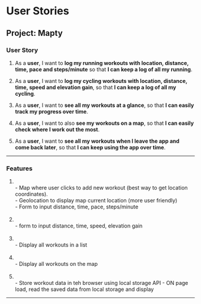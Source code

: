 # User Stories

## Project: Mapty

### User Story

1. As a **user**, I want to **log my running workouts with location, distance, time, pace and steps/minute** so that **I can keep a log of all my running**.

2. As a **user**, I want to **log my cycling workouts with location, distance, time, speed and elevation gain**, so that **I can keep a log of all my cycling**.

3. As a **user**, I want to **see all my workouts at a glance**, so that **I can easily track my progress over time**.

4. As a **user**, I want to also **see my workouts on a map**, so that **I can easily check where I work out the most**.

5. As a **user**, I want to **see all my workouts when I leave the app and come back later**, so that **I can keep using the app over time**.

---

### Features

1. <br>
   - Map where user clicks to add new workout (best way to get location coordinates).<br>
   - Geolocation to display map current location (more user friendly)<br>
   - Form to input distance, time, pace, steps/minute<br><br>

2. <br>
    - form to input distance, time, speed, elevation gain<br><br>


3. <br>
    - Display all workouts in a list<br><br>

4. <br>
    - Display all workouts on the map<br><br>

5. <br>
    - Store workout data in teh browser using local storage API
    - ON page load, read the saved data from local storage and display

---
